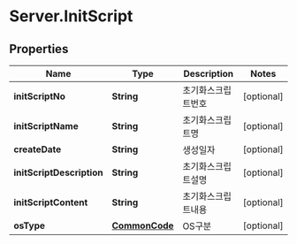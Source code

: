 # Server.InitScript

## Properties
Name | Type | Description | Notes
------------ | ------------- | ------------- | -------------
**initScriptNo** | **String** | 초기화스크립트번호 | [optional] 
**initScriptName** | **String** | 초기화스크립트명 | [optional] 
**createDate** | **String** | 생성일자 | [optional] 
**initScriptDescription** | **String** | 초기화스크립트설명 | [optional] 
**initScriptContent** | **String** | 초기화스크립트내용 | [optional] 
**osType** | [**CommonCode**](CommonCode.md) | OS구분 | [optional] 


